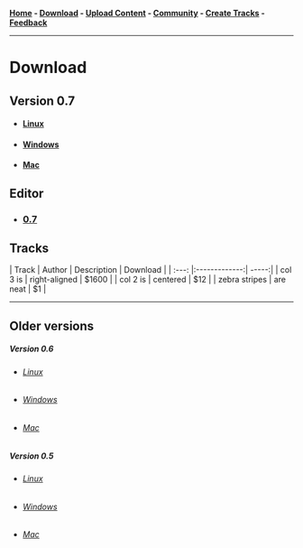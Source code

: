 **[Home](https://libre-trainsim.de)  -  [Download](https://libre-trainsim.de/download)  -  [Upload Content](https://libre-trainsim.de/upload-content)  -  [Community](https://libre-trainsim.de/community)  -  [Create Tracks](https://github.com/Jean28518/Libre-TrainSim/wiki/Building-Tracks-for-Libre-TrainSim---Official-Documentation)  -  [Feedback](https://libre-trainsim.de/feedback)**

***

# Download

## Version 0.7

- #### [Linux](https://github.com/Jean28518/Libre-TrainSim/releases/download/v0.7/Linux.zip)
- #### [Windows](https://github.com/Jean28518/Libre-TrainSim/releases/download/v0.7/Windows.zip)
- #### [Mac](https://github.com/Jean28518/Libre-TrainSim/releases/download/v0.7/Mac.zip)

## Editor

- ### [0.7](https://www.server-jean.de/LibreTrainSim/0.7/LibreTrainSimEditor.zip)

## Tracks

| Track        | Author           | Description | Download  |
| :---: |:-------------:| -----:|
| col 3 is      | right-aligned | $1600 |
| col 2 is      | centered      |   $12 |
| zebra stripes | are neat      |    $1 |

***

## Older versions

##### Version 0.6

- ###### [Linux](https://github.com/Jean28518/Libre-TrainSim/releases/download/v0.6/Libre_TrainSim_Linux_v0_6.zip)
- ###### [Windows](https://github.com/Jean28518/Libre-TrainSim/releases/download/v0.6/Libre_TrainSim_Windows_v0_6.zip)
- ###### [Mac](https://github.com/Jean28518/Libre-TrainSim/releases/download/v0.6/Libre_TrainSim_Mac_v0_6.zip)

##### Version 0.5
- ###### [Linux](https://github.com/Jean28518/Libre-TrainSim/releases/download/v0.5.1/LTS_Demo_Linux.zip)
- ###### [Windows](https://github.com/Jean28518/Libre-TrainSim/releases/download/v0.5.1/LTS_Demo_Win.zip)
- ###### [Mac](https://github.com/Jean28518/Libre-TrainSim/releases/download/v0.5.1/LTS_Demo_Mac.zip)
